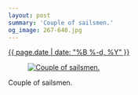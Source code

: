 ```yaml
---
layout: post
summary: 'Couple of sailsmen.'
og_image: 267-640.jpg
---
```


<p>
 <time>
  <a href="/267">
   {{ page.date | date: "%B %-d, %Y" }}
  </a>
 </time>
 <a href="/267">
  <figure data-taken="1/1/2014">
   <img alt="Couple of sailsmen." sizes="(min-width: 700px) 50vw, calc(100vw - 2rem)" src="{{ site.assets_url }}/267-320.jpg" srcset="{{ site.assets_url }}/267-640.jpg 640w, {{ site.assets_url }}/267-480.jpg 480w, {{ site.assets_url }}/267-320.jpg 320w, {{ site.assets_url }}/267-160.jpg 160w"/>
  </figure>
 </a>
 <span>
  Couple of sailsmen.
 </span>
</p>
